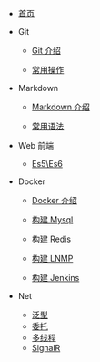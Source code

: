 <!-- docs/_sidebar.md -->

- [首页](/)

- Git

  - [Git 介绍](Git/Introduce.md)

  - [常用操作](Git/CommonOperation.md)

- Markdown

  - [Markdown 介绍](Markdown/Introduce.md)

  - [常用语法](Markdown/BasicGrammar.md)

* Web 前端

  - [Es5\Es6](Web/ES/Introduce.md)

- Docker

  - [Docker 介绍](Docker/Introduce.md)

  - [构建 Mysql]()

  - [构建 Redis]()

  - [构建 LNMP]()

  - [构建 Jenkins]()

* Net

  - [泛型](Net/Introduce.md)
  - [委托]()
  - [多线程]()
  - [SignalR]()
